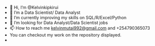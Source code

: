 - 👋 Hi, I’m @Kelvinkipkirui
- 👀 I’m a Data Scientist/ Data Analyst
- 🌱 I’m currently improving my skills on SQL/R/Excel/Python
- 💞️ I’m looking for Data Analyst/Data Scientist jobs
- 📫 How to reach me kelvinmutai992@gmail.com and +254790365073
- You can checkout my work on the repository displayed.
- 

<!---
Kelvinkipkirui/Kelvinkipkirui is a ✨ special ✨ repository because its `README.md` (this file) appears on your GitHub profile.
You can click the Preview link to take a look at your changes.
--->
